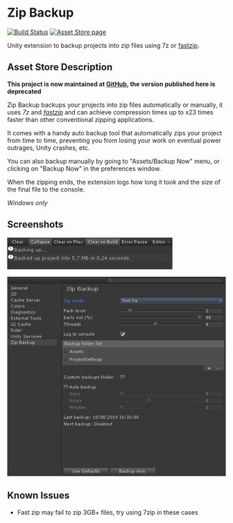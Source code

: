 # Zip Backup

[![Build Status](https://travis-ci.com/mukaschultze/unity-zip-backup.svg?branch=master)](https://travis-ci.com/mukaschultze/unity-zip-backup)
[![Asset Store page](https://img.shields.io/badge/Unity-Asset%20Store-brightgreen)](https://assetstore.unity.com/packages/tools/utilities/zip-backup-71979?aid=1100l4JUz&pubref=github)

Unity extension to backup projects into zip files using 7z or [fastzip](http://forum.unity3d.com/threads/android-faster-apk-creation-experimental.327755/).

## Asset Store Description

**This project is now maintained at [GitHub](https://github.com/mukaschultze/unity-zip-backup), the version published here is deprecated**

Zip Backup backups your projects into zip files automatically or manually, it uses *7z* and [*fastzip*](http://forum.unity3d.com/threads/android-faster-apk-creation-experimental.327755/) and can achieve compression times up to x23 times faster than other conventional zipping applications.

It comes with a handy auto backup tool that automatically zips your project from time to time, preventing you from losing your work on eventual power outrages, Unity crashes, etc.

You can also backup manually by going to "Assets/Backup Now" menu, or clicking on "Backup Now" in the preferences window.

When the zipping ends, the extension logs how long it took and the size of the final file to the console.

*Windows only*

## Screenshots

![Logs](Assets/Screenshots/screenshot2.png)

![Settings page](Assets/Screenshots/screenshot1.png)

## Known Issues

- Fast zip may fail to zip 3GB+ files, try using 7zip in these cases
